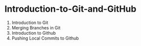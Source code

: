 # Introduction-to-Git-and-GitHub
1. Introduction to Git
2. Merging Branches in Git
3. Introduction to Github
4. Pushing Local Commits to Github
